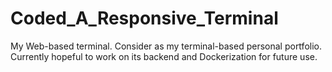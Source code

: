 # Coded_A_Responsive_Terminal
My Web-based terminal.
Consider as my terminal-based personal portfolio.
Currently hopeful to work on its backend and Dockerization for future use.

